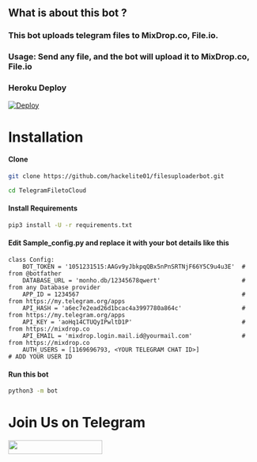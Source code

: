 ## What is about this bot ?

### This bot uploads telegram files to MixDrop.co, File.io.
### Usage: Send any file, and the bot will upload it to MixDrop.co, File.io

### Heroku Deploy
[![Deploy](https://www.herokucdn.com/deploy/button.svg)](https://heroku.com/deploy?template=https://github.com/hackelite01/filesuploaderbot/)

# Installation
#### Clone 

```sh
git clone https://github.com/hackelite01/filesuploaderbot.git

cd TelegramFiletoCloud

```

#### Install Requirements

```sh
pip3 install -U -r requirements.txt
```
#### Edit Sample_config.py and replace it with your bot details like this

```python3
class Config:
    BOT_TOKEN = '1051231515:AAGv9yJbkpqQBx5nPnSRTNjF66Y5C9u4u3E'  # from @botfather
    DATABASE_URL = 'monho.db/12345678qwert'                       # from any Database provider
    APP_ID = 1234567                                              # from https://my.telegram.org/apps
    API_HASH = 'a6ec7e2ead26d1bcac4a3997780a864c'                 # from https://my.telegram.org/apps
    API_KEY = 'aoHq14CTUQyIPwltD1P'                               # from https://mixdrop.co
    API_EMAIL = 'mixdrop.login.mail.id@yourmail.com'              # from https://mixdrop.co
    AUTH_USERS = [1169696793, <YOUR TELEGRAM CHAT ID>]                                     # ADD YOUR USER ID
```

#### Run this bot
```sh
python3 -m bot
```


# Join Us on Telegram

<a href="https://t.me/hackelite01"><img src="https://img.shields.io/badge/Join-Telegram%20Channel-red.svg?logo=Telegram" width="190" height="28"></a>
